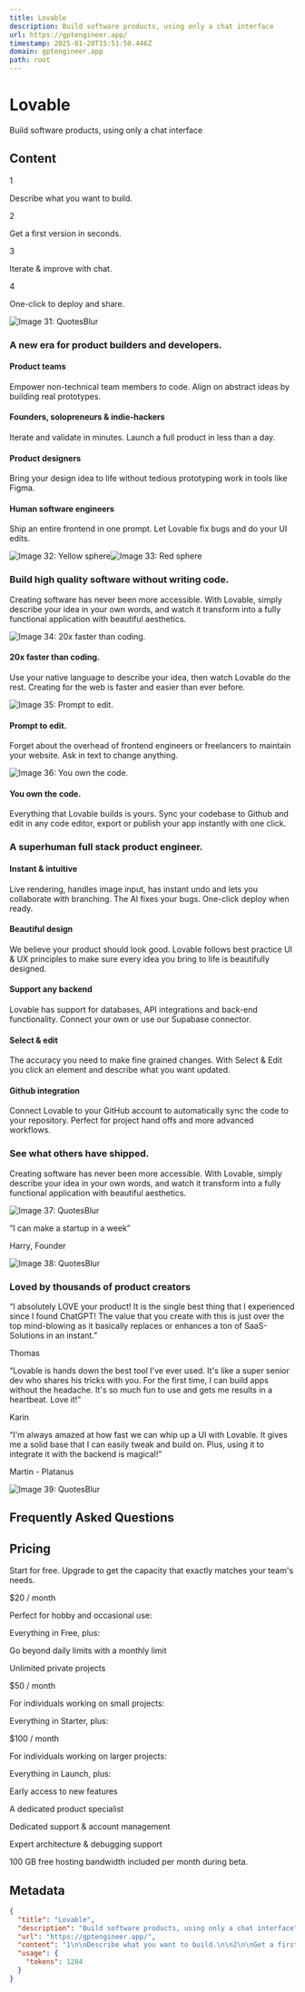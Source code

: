 ```yaml
---
title: Lovable
description: Build software products, using only a chat interface
url: https://gptengineer.app/
timestamp: 2025-01-20T15:51:50.446Z
domain: gptengineer.app
path: root
---
```


# Lovable


Build software products, using only a chat interface


## Content

1

Describe what you want to build.

2

Get a first version in seconds.

3

Iterate & improve with chat.

4

One-click to deploy and share.

![Image 31: QuotesBlur](https://lovable.dev/_next/image?url=%2F_next%2Fstatic%2Fmedia%2FQuotesBlur.9e749ad6.png&w=3840&q=75)

### A new era for product builders and developers.

#### Product teams

Empower non-technical team members to code. Align on abstract ideas by building real prototypes.

#### Founders, solopreneurs & indie-hackers

Iterate and validate in minutes. Launch a full product in less than a day.

#### Product designers

Bring your design idea to life without tedious prototyping work in tools like Figma.

#### Human software engineers

Ship an entire frontend in one prompt. Let Lovable fix bugs and do your UI edits.

![Image 32: Yellow sphere](https://lovable.dev/_next/image?url=%2F_next%2Fstatic%2Fmedia%2FProductBlur-2.b7f5db0e.png&w=3840&q=75)![Image 33: Red sphere](https://lovable.dev/_next/image?url=%2F_next%2Fstatic%2Fmedia%2FProductBlur-1.777c5004.png&w=1920&q=75)

### Build high quality software without writing code.

Creating software has never been more accessible. With Lovable, simply describe your idea in your own words, and watch it transform into a fully functional application with beautiful aesthetics.

![Image 34: 20x faster than coding.](https://lovable.dev/_next/image?url=%2F_next%2Fstatic%2Fmedia%2Fproduct-feature-1.08ee6b45.png&w=1920&q=75)

#### 20x faster than coding.

Use your native language to describe your idea, then watch Lovable do the rest. Creating for the web is faster and easier than ever before.

![Image 35: Prompt to edit.](https://lovable.dev/_next/image?url=%2F_next%2Fstatic%2Fmedia%2Fproduct-feature-3.7660dda5.png&w=1920&q=75)

#### Prompt to edit.

Forget about the overhead of frontend engineers or freelancers to maintain your website. Ask in text to change anything.

![Image 36: You own the code.](https://lovable.dev/_next/image?url=%2F_next%2Fstatic%2Fmedia%2Fproduct-feature-2.1e3d0b2e.png&w=1920&q=75)

#### You own the code.

Everything that Lovable builds is yours. Sync your codebase to Github and edit in any code editor, export or publish your app instantly with one click.

### A superhuman full stack product engineer.

#### Instant & intuitive

Live rendering, handles image input, has instant undo and lets you collaborate with branching. The AI fixes your bugs. One-click deploy when ready.

#### Beautiful design

We believe your product should look good. Lovable follows best practice UI & UX principles to make sure every idea you bring to life is beautifully designed.

#### Support any backend

Lovable has support for databases, API integrations and back-end functionality. Connect your own or use our Supabase connector.

#### Select & edit

The accuracy you need to make fine grained changes. With Select & Edit you click an element and describe what you want updated.

#### Github integration

Connect Lovable to your GitHub account to automatically sync the code to your repository. Perfect for project hand offs and more advanced workflows.

### See what others have shipped.

Creating software has never been more accessible. With Lovable, simply describe your idea in your own words, and watch it transform into a fully functional application with beautiful aesthetics.

![Image 37: QuotesBlur](https://lovable.dev/_next/image?url=%2F_next%2Fstatic%2Fmedia%2FQuotesBlur.9e749ad6.png&w=3840&q=75)

“I can make a startup in a week”

Harry, Founder

![Image 38: QuotesBlur](https://lovable.dev/_next/image?url=%2F_next%2Fstatic%2Fmedia%2FQuotesBlur.9e749ad6.png&w=3840&q=75)

### Loved by thousands of product creators

“I absolutely LOVE your product! It is the single best thing that I experienced since I found ChatGPT! The value that you create with this is just over the top mind-blowing as it basically replaces or enhances a ton of SaaS-Solutions in an instant.”

Thomas

“Lovable is hands down the best tool I've ever used. It's like a super senior dev who shares his tricks with you. For the first time, I can build apps without the headache. It's so much fun to use and gets me results in a heartbeat. Love it!”

Karin

“I'm always amazed at how fast we can whip up a UI with Lovable. It gives me a solid base that I can easily tweak and build on. Plus, using it to integrate it with the backend is magical!”

Martin - Platanus

![Image 39: QuotesBlur](https://lovable.dev/_next/image?url=%2F_next%2Fstatic%2Fmedia%2FQuotesBlur.9e749ad6.png&w=3840&q=75)

Frequently Asked Questions
--------------------------

Pricing
-------

Start for free. Upgrade to get the capacity that exactly matches your team's needs.

$20 / month

Perfect for hobby and occasional use:

Everything in Free, plus:

Go beyond daily limits with a monthly limit

Unlimited private projects

$50 / month

For individuals working on small projects:

Everything in Starter, plus:

$100 / month

For individuals working on larger projects:

Everything in Launch, plus:

Early access to new features

A dedicated product specialist

Dedicated support & account management

Expert architecture & debugging support

100 GB free hosting bandwidth included per month during beta.

## Metadata

```json
{
  "title": "Lovable",
  "description": "Build software products, using only a chat interface",
  "url": "https://gptengineer.app/",
  "content": "1\n\nDescribe what you want to build.\n\n2\n\nGet a first version in seconds.\n\n3\n\nIterate & improve with chat.\n\n4\n\nOne-click to deploy and share.\n\n![Image 31: QuotesBlur](https://lovable.dev/_next/image?url=%2F_next%2Fstatic%2Fmedia%2FQuotesBlur.9e749ad6.png&w=3840&q=75)\n\n### A new era for product builders and developers.\n\n#### Product teams\n\nEmpower non-technical team members to code. Align on abstract ideas by building real prototypes.\n\n#### Founders, solopreneurs & indie-hackers\n\nIterate and validate in minutes. Launch a full product in less than a day.\n\n#### Product designers\n\nBring your design idea to life without tedious prototyping work in tools like Figma.\n\n#### Human software engineers\n\nShip an entire frontend in one prompt. Let Lovable fix bugs and do your UI edits.\n\n![Image 32: Yellow sphere](https://lovable.dev/_next/image?url=%2F_next%2Fstatic%2Fmedia%2FProductBlur-2.b7f5db0e.png&w=3840&q=75)![Image 33: Red sphere](https://lovable.dev/_next/image?url=%2F_next%2Fstatic%2Fmedia%2FProductBlur-1.777c5004.png&w=1920&q=75)\n\n### Build high quality software without writing code.\n\nCreating software has never been more accessible. With Lovable, simply describe your idea in your own words, and watch it transform into a fully functional application with beautiful aesthetics.\n\n![Image 34: 20x faster than coding.](https://lovable.dev/_next/image?url=%2F_next%2Fstatic%2Fmedia%2Fproduct-feature-1.08ee6b45.png&w=1920&q=75)\n\n#### 20x faster than coding.\n\nUse your native language to describe your idea, then watch Lovable do the rest. Creating for the web is faster and easier than ever before.\n\n![Image 35: Prompt to edit.](https://lovable.dev/_next/image?url=%2F_next%2Fstatic%2Fmedia%2Fproduct-feature-3.7660dda5.png&w=1920&q=75)\n\n#### Prompt to edit.\n\nForget about the overhead of frontend engineers or freelancers to maintain your website. Ask in text to change anything.\n\n![Image 36: You own the code.](https://lovable.dev/_next/image?url=%2F_next%2Fstatic%2Fmedia%2Fproduct-feature-2.1e3d0b2e.png&w=1920&q=75)\n\n#### You own the code.\n\nEverything that Lovable builds is yours. Sync your codebase to Github and edit in any code editor, export or publish your app instantly with one click.\n\n### A superhuman full stack product engineer.\n\n#### Instant & intuitive\n\nLive rendering, handles image input, has instant undo and lets you collaborate with branching. The AI fixes your bugs. One-click deploy when ready.\n\n#### Beautiful design\n\nWe believe your product should look good. Lovable follows best practice UI & UX principles to make sure every idea you bring to life is beautifully designed.\n\n#### Support any backend\n\nLovable has support for databases, API integrations and back-end functionality. Connect your own or use our Supabase connector.\n\n#### Select & edit\n\nThe accuracy you need to make fine grained changes. With Select & Edit you click an element and describe what you want updated.\n\n#### Github integration\n\nConnect Lovable to your GitHub account to automatically sync the code to your repository. Perfect for project hand offs and more advanced workflows.\n\n### See what others have shipped.\n\nCreating software has never been more accessible. With Lovable, simply describe your idea in your own words, and watch it transform into a fully functional application with beautiful aesthetics.\n\n![Image 37: QuotesBlur](https://lovable.dev/_next/image?url=%2F_next%2Fstatic%2Fmedia%2FQuotesBlur.9e749ad6.png&w=3840&q=75)\n\n“I can make a startup in a week”\n\nHarry, Founder\n\n![Image 38: QuotesBlur](https://lovable.dev/_next/image?url=%2F_next%2Fstatic%2Fmedia%2FQuotesBlur.9e749ad6.png&w=3840&q=75)\n\n### Loved by thousands of product creators\n\n“I absolutely LOVE your product! It is the single best thing that I experienced since I found ChatGPT! The value that you create with this is just over the top mind-blowing as it basically replaces or enhances a ton of SaaS-Solutions in an instant.”\n\nThomas\n\n“Lovable is hands down the best tool I've ever used. It's like a super senior dev who shares his tricks with you. For the first time, I can build apps without the headache. It's so much fun to use and gets me results in a heartbeat. Love it!”\n\nKarin\n\n“I'm always amazed at how fast we can whip up a UI with Lovable. It gives me a solid base that I can easily tweak and build on. Plus, using it to integrate it with the backend is magical!”\n\nMartin - Platanus\n\n![Image 39: QuotesBlur](https://lovable.dev/_next/image?url=%2F_next%2Fstatic%2Fmedia%2FQuotesBlur.9e749ad6.png&w=3840&q=75)\n\nFrequently Asked Questions\n--------------------------\n\nPricing\n-------\n\nStart for free. Upgrade to get the capacity that exactly matches your team's needs.\n\n$20 / month\n\nPerfect for hobby and occasional use:\n\nEverything in Free, plus:\n\nGo beyond daily limits with a monthly limit\n\nUnlimited private projects\n\n$50 / month\n\nFor individuals working on small projects:\n\nEverything in Starter, plus:\n\n$100 / month\n\nFor individuals working on larger projects:\n\nEverything in Launch, plus:\n\nEarly access to new features\n\nA dedicated product specialist\n\nDedicated support & account management\n\nExpert architecture & debugging support\n\n100 GB free hosting bandwidth included per month during beta.",
  "usage": {
    "tokens": 1284
  }
}
```
